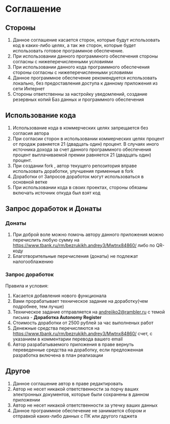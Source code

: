 # Соглашение
## Стороны
1. Данное соглашение касается сторон, которые будут использовать код в каких-либо целях, а так же сторон, которые будет использовать 
готовое программное обеспечение.
2. При использовании данного программного обеспечения стороны согласны с нижеперечисленными условиями
3. При использовании данного кода программного обеспечения стороны согласны с нижеперечисленными условиями
4. Данное программное обеспечение рекомендуется использовать локально, без предоставления доступа к данному приложения из сети Интернет
5. Стороны ответственны за настройку уведомлений, создание резервных копий Баз данных и программного обеспечения

## Использование кода
1. Использование кода в коммерческих целях запрещается без согласия автора
2. При согласии сторон в использовании коммерческих целях процент от продаж равняется 21 (двадцать один) процент. В случаях иного источника дохода за счет данного программного обеспечения процент выплачиваемой премии равняется 21 (двадцать один) процент.
3. При создании fork , автор текущего репозитория вправе использовать доработки, улучшения применные в fork
4. Доработки от Запросов доработок могут использоваться в основной ветке
5. При использовании кода в своих проектах, стороны обязаны включать источник откуда был взят код

## Запрос доработок и Донаты
### Донаты
1. При доброй воле можно помочь автору данного приложения можно перечислить любую сумму на https://www.tbank.ru/rm/bezrukikh.andrey3/Mwtnx84860/
либо по QR-коду
2. Благотворительные перечисления (донаты) не подлежат налогооблажению

### Запрос доработок
Правила и условия:
1. Касается добавления нового функционала
2. Вами прорабатывает техническое задание на доработку(чем подробнее, тем лучше)
3. Техническое задание отправляется на <a href="mailto:andreiiko2@rambler.ru">andreiiko2@rambler.ru</a> с темой письма - **Доработка Autonomy Register**
4. Стоимость доработки от 2500 рублей за час выполненых работ
5. Денежные средства перечисляются на https://www.tbank.ru/rm/bezrukikh.andrey3/Mwtnx84860/ счет, с указанием в комментарии перевода вашего email
6. Автор разрабатываемого приложения в праве вернуть переведенные средства на доработку, если предложенная разработка включена в план реализации

## Другое
1. Данное соглашение автор в праве редактировать
2. Автор не несет никакой ответственности за порчу ваших электронных документов, которые были сохранены в данном приложении
3. Автор не несет никакой ответственности за утечку ваших данных
4. Данное программное обеспечение не занимается сбором и отправкой каких-либо данных с ПК или другого гаджета